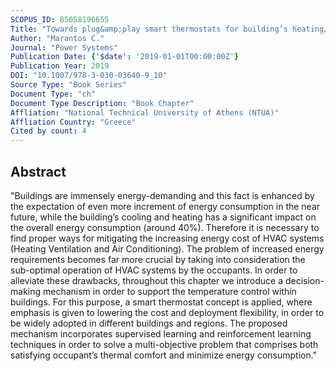 ```yaml
---
SCOPUS_ID: 85058196655
Title: "Towards plug&amp;play smart thermostats for building’s heating/cooling control"
Author: "Marantos C."
Journal: "Power Systems"
Publication Date: {'$date': '2019-01-01T00:00:00Z'}
Publication Year: 2019
DOI: "10.1007/978-3-030-03640-9_10"
Source Type: "Book Series"
Document Type: "ch"
Document Type Description: "Book Chapter"
Affliation: "National Technical University of Athens (NTUA)"
Affliation Country: "Greece"
Cited by count: 4
---
```


## Abstract
"Buildings are immensely energy-demanding and this fact is enhanced by the expectation of even more increment of energy consumption in the near future, while the building’s cooling and heating has a significant impact on the overall energy consumption (around 40%). Therefore it is necessary to find proper ways for mitigating the increasing energy cost of HVAC systems (Heating Ventilation and Air Conditioning). The problem of increased energy requirements becomes far more crucial by taking into consideration the sub-optimal operation of HVAC systems by the occupants. In order to alleviate these drawbacks, throughout this chapter we introduce a decision-making mechanism in order to support the temperature control within buildings. For this purpose, a smart thermostat concept is applied, where emphasis is given to lowering the cost and deployment flexibility, in order to be widely adopted in different buildings and regions. The proposed mechanism incorporates supervised learning and reinforcement learning techniques in order to solve a multi-objective problem that comprises both satisfying occupant’s thermal comfort and minimize energy consumption."
